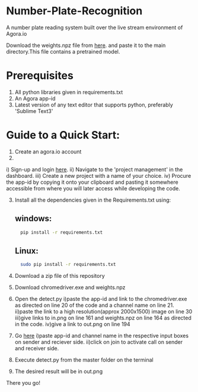 # Number-Plate-Recognition

A number plate reading system built over the live stream environment of Agora.io

Download the weights.npz file from [here](https://drive.google.com/file/d/0B-MtVXQMUxQiZElfSy1ON09QQ0U/view?usp=sharing). and paste it to the main directory.This file contains a pretrained model. 

# Prerequisites
1. All python libraries given in requirements.txt
2. An Agora app-id 
3. Latest version of any text editor that supports python, preferably 'Sublime Text3'

# Guide to a Quick Start:
1. Create an agora.io account 
2. 
i) Sign-up and login [here](https://dashboard.agora.io).
ii) Navigate to the 'project management' in the dashboard.
iii) Create a new project with a name of your choice.
iv) Procure the app-id by copying it onto your clipboard and pasting it somewhere accessible from where you will later access while           developing the code.

3. Install all the dependencies given in the Requirements.txt using:
   ## windows:
   ```bash
     pip install -r requirements.txt
   ```
   ## Linux:
    ```bash
      sudo pip install -r requirements.txt
   ```
4. Download a zip file of this repository

5. Download chromedriver.exe and weights.npz

6. Open the detect.py
  i)paste the app-id and link to the chromedriver.exe as directed on line 20 of the code and a channel name on line 21.
  ii)paste the link to a high resolution(approx 2000x1500) image on line 30
  iii)give links to in.png on line 161 and weights.npz on line 164 as directed in the code.
  iv)give a link to out.png on line 194
  
7. Go [here](https://sidsharma27.github.io)
  i)paste app-id and channel name in the respective input boxes  on sender and reciever side.
  ii)click on join to activate call on sender and receiver side.

8. Execute detect.py from the master folder on the terminal 

9. The desired result will be in out.png

There you go!
 
    
    

